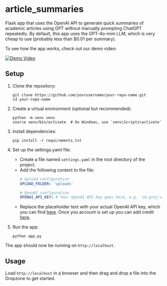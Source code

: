 # article_summaries

Flask app that uses the OpenAI API to generate quick summaries of academic articles using GPT without manually prompting ChatGPT repeatedly. By default, this app uses the GPT-4o-mini LLM, which is very cheap to use (probably less than $0.01 per summary).

To see how the app works, check out our demo video:

[![Demo Video](https://i3.ytimg.com/vi/RNvlYjW_OLw/hqdefault.jpg)](https://youtu.be/RNvlYjW_OLw)

## Setup

1. Clone the repository:
   ```
   git clone https://github.com/yourusername/your-repo-name.git
   cd your-repo-name
   ```

2. Create a virtual environment (optional but recommended):
   ```
   python -m venv venv
   source venv/bin/activate  # On Windows, use `venv\Scripts\activate`
   ```

3. Install dependencies:
   ```
   pip install -r requirements.txt
   ```

4. Set up the settings.yaml file:
   - Create a file named `settings.yaml` in the root directory of the project.
   - Add the following content to the file:
     ```yaml
     # Upload configuration
     UPLOAD_FOLDER: 'uploads'

     # OpenAI configuration
     OPENAI_API_KEY: # Your OpenAI API key goes here, e.g. 'sk-proj-uidazio...'
     ```
   - Replace the placeholder text with your actual OpenAI API key, which you can find [here](https://platform.openai.com/api-keys).  Once you account is set up you can add credit [here](https://platform.openai.com/settings/organization/billing/overview). 

5. Run the app:
   ```
   python app.py
   ```

The app should now be running on `http://localhost`.

## Usage

Load `http://localhost` in a browser and then drag and drop a file into the Dropzone to get started.